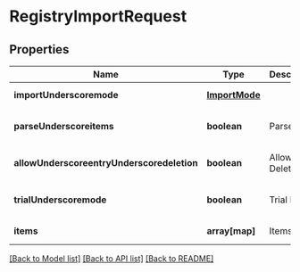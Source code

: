 # RegistryImportRequest

## Properties
Name | Type | Description | Notes
------------ | ------------- | ------------- | -------------
**importUnderscoremode** | [**ImportMode**](ImportMode.md) |  | [default to null]
**parseUnderscoreitems** | **boolean** | Parse Items | [optional] [default to true]
**allowUnderscoreentryUnderscoredeletion** | **boolean** | Allow Entry Deletion | [optional] [default to false]
**trialUnderscoremode** | **boolean** | Trial Mode | [optional] [default to true]
**items** | **array[map]** | Items | [default to null]

[[Back to Model list]](../README.md#documentation-for-models) [[Back to API list]](../README.md#documentation-for-api-endpoints) [[Back to README]](../README.md)


